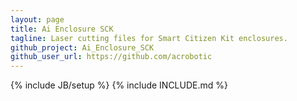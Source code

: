 ```yaml
---
layout: page
title: Ai Enclosure SCK
tagline: Laser cutting files for Smart Citizen Kit enclosures.
github_project: Ai_Enclosure_SCK
github_user_url: https://github.com/acrobotic
---
```

{% include JB/setup %}
{% include INCLUDE.md %}
